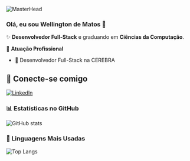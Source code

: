 ![MasterHead](https://res.cloudinary.com/superfolio/image/upload/v1620689979/68747470733a2f2f692e70696e696d672e636f6d2f6f726967696e616c732f63362f33332f63322f63363333633230656465383266306530636564376435373064626533613166332e676966_yjuh2s.gif)

### Olá, eu sou Wellington de Matos 👋

✨ **Desenvolvedor Full-Stack** e graduando em **Ciências da Computação**.

🏢 **Atuação Profissional**

- 🚀 Desenvolvedor Full-Stack na CEREBRA

## 📱 Conecte-se comigo

[![LinkedIn](https://img.shields.io/badge/LinkedIn-0077B5?style=for-the-badge&logo=linkedin&logoColor=white)](https://www.linkedin.com/in/wellington-de-matos-neves-616b06212/)

### 📊 Estatísticas no GitHub


![GitHub stats](https://github-readme-stats-git-masterrstaa-rickstaa.vercel.app/api?username=Wellington-Matoss&hide_title=true&show_icons=true&include_all_commits=true&count_private=true&line_height=25&hide=issues&title_color=FF00F6&text_color=FFF&border_radius=3&border_color=FFFc&icon_color=FF00F6&theme=dracula)


### 🚀 Linguagens Mais Usadas

![Top Langs](https://github-readme-stats-git-masterrstaa-rickstaa.vercel.app/api/top-langs/?username=Wellington-Matoss&layout=compact&theme=dracula)
